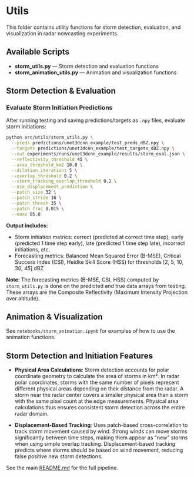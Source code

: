 # Utils

This folder contains utility functions for storm detection, evaluation, and visualization in radar nowcasting experiments.

## Available Scripts

- **storm_utils.py** — Storm detection and evaluation functions
- **storm_animation_utils.py** — Animation and visualization functions

## Storm Detection & Evaluation

### Evaluate Storm Initiation Predictions

After running testing and saving predictions/targets as `.npy` files, evaluate storm initiations:

```bash
python src/utils/storm_utils.py \
  --preds predictions/unet3dcnn_example/test_preds_dBZ.npy \
  --targets predictions/unet3dcnn_example/test_targets_dBZ.npy \
  --out experiments/runs/unet3dcnn_example/results/storm_eval.json \
  --reflectivity_threshold 45 \
  --area_threshold_km2 10.0 \
  --dilation_iterations 5 \
  --overlap_threshold 0.2 \
  --storm_tracking_overlap_threshold 0.2 \
  --use_displacement_prediction \
  --patch_size 32 \
  --patch_stride 16 \
  --patch_thresh 35 \
  --patch_frac 0.015 \
  --maxv 85.0
```

**Output includes:**
- Storm initiation metrics: correct (predicted at correct time step), early (predicted 1 time step early), late (predicted 1 time step late), incorrect initiations, etc.
- Forecasting metrics: Balanced Mean Squared Error (B-MSE), Critical Success Index (CSI), Heidke Skill Score (HSS) for thresholds [2, 5, 10, 30, 45] dBZ

**Note**: The forecasting metrics (B-MSE, CSI, HSS) computed by `storm_utils.py` is done on the predicted and true data arrays from testing. These arrays are the Composite Reflectivity (Maximum Intensity Projection over altitude).

## Animation & Visualization

See `notebooks/storm_animation.ipynb` for examples of how to use the animation functions.

## Storm Detection and Initiation Features

- **Physical Area Calculations**: Storm detection accounts for polar coordinate geometry to calculate the area of storms in km². In radar polar coordinates, storms with the same number of pixels represent different physical areas depending on their distance from the radar. A storm near the radar center covers a smaller physical area than a storm with the same pixel count at the edge measurements. Physical area calculations thus ensures consistent storm detection across the entire radar domain.

- **Displacement-Based Tracking**: Uses patch-based cross-correlation to track storm movement caused by wind. Strong winds can move storms significantly between time steps, making them appear as "new" storms when using simple overlap tracking. Displacement-based tracking predicts where storms should be based on wind movement, reducing false positive new storm detections.

See the main [README.md](../../README.md) for the full pipeline.
